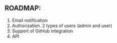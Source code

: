 ## ROADMAP: 

1. Email notification
2. Authorization. 2 types of users (admin and user)
3. Support of GitHub integration
4. API
